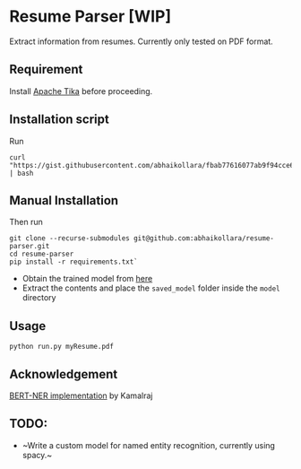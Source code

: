 # Resume Parser [WIP]
Extract information from resumes. Currently only tested on PDF format.

## Requirement
Install [Apache Tika](https://tika.apache.org/download.html) before proceeding.

## Installation script
Run
```
curl "https://gist.githubusercontent.com/abhaikollara/fbab77616077ab9f94cce6e9158e7f1b/raw/6cbb0bd050a16c3c8b9075f8ee4f75cdd7e1ce5e/install.sh" | bash
```

## Manual Installation
Then run
```
git clone --recurse-submodules git@github.com:abhaikollara/resume-parser.git
cd resume-parser
pip install -r requirements.txt`
```

- Obtain the trained model from [here](http://bit.ly/2TSxl4Y)
- Extract the contents and place the `saved_model` folder inside the `model` directory

## Usage
```
python run.py myResume.pdf
```
## Acknowledgement
[BERT-NER implementation](https://github.com/kamalkraj/BERT-NER) by Kamalraj

## TODO:
 - ~Write a custom model for named entity recognition, currently using spacy.~
